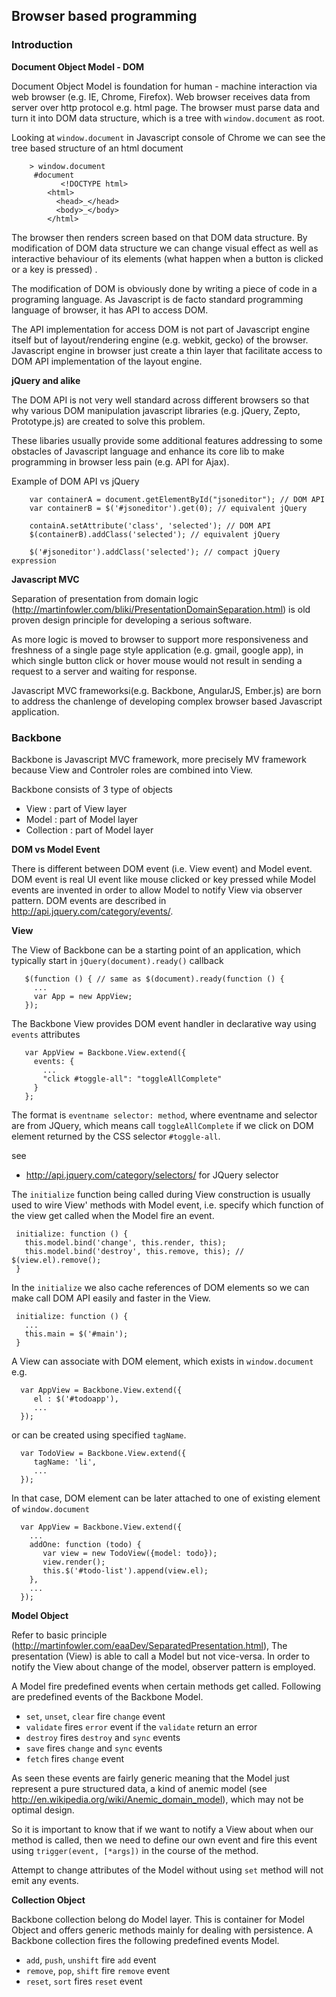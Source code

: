 ## Browser based programming

### Introduction

**Document Object Model - DOM**

Document Object Model is foundation for human - machine interaction via web browser (e.g. IE, Chrome, 
Firefox).  Web browser receives data from server over http protocol e.g. html page. 
The browser must parse data and turn it into DOM data structure, which is a tree with `window.document`
as root. 

Looking at `window.document` in Javascript console of Chrome we can see the tree based structure of an 
html document

        > window.document
         #document
               <!DOCTYPE html>
            <html>
              <head>_</head>
              <body>_</body>
            </html>  

The browser then renders screen based on that DOM data structure. By modification of DOM data 
structure we can change visual effect as well as interactive behaviour of its elements
(what happen when a button is clicked or a key is pressed) . 

The modification of DOM is obviously done by writing a piece of code in a programing language.
As Javascript is de facto standard programming language of browser, it has API to access DOM. 

The API implementation for access DOM is not part of Javascript engine itself but of layout/rendering 
engine (e.g. webkit, gecko) of the browser. Javascript engine in browser just create a thin layer that
facilitate access to DOM API implementation of the layout engine. 

**jQuery and alike**

The DOM API is not very well standard across different browsers so that why various DOM manipulation
javascript libraries (e.g. jQuery, Zepto, Prototype.js) are created to solve this problem. 

These libaries usually provide some additional features addressing to some obstacles of Javascript 
language and enhance its core lib to make programming in browser less pain (e.g. API for Ajax).

Example of DOM API vs jQuery

        var containerA = document.getElementById("jsoneditor"); // DOM API
        var containerB = $('#jsoneditor').get(0); // equivalent jQuery

        containA.setAttribute('class', 'selected'); // DOM API
        $(containerB).addClass('selected'); // equivalent jQuery

        $('#jsoneditor').addClass('selected'); // compact jQuery expression 

**Javascript MVC**

Separation of presentation from domain logic (http://martinfowler.com/bliki/PresentationDomainSeparation.html)
is old proven design principle for developing a serious software. 

As more logic is moved to browser to support more responsiveness and freshness of a single page style application 
(e.g. gmail, google app), in which single button click or hover mouse  would not result in sending a request to 
a server and waiting for response.

Javascript MVC frameworksi(e.g. Backbone, AngularJS, Ember.js) are born to address the chanlenge of developing 
complex browser based Javascript application.

### Backbone

Backbone is Javascript MVC framework, more precisely MV framework because View and Controler roles are combined 
into View. 

Backbone consists of 3 type of objects

* View : part of View layer
* Model : part of Model layer
* Collection : part of Model layer

**DOM vs Model Event**

There is different between DOM event (i.e. View event) and Model event. DOM event is real UI event like mouse clicked 
or key pressed while Model events are invented in order to allow Model to notify View via observer pattern.  DOM events 
are described in http://api.jquery.com/category/events/.

**View**

The View of Backbone can be a starting point of an application, which typically start in `jQuery(document).ready()`
callback

       $(function () { // same as $(document).ready(function () {
         ...
         var App = new AppView;
       });

The Backbone View provides DOM event handler in declarative way using `events` attributes 

       var AppView = Backbone.View.extend({
         events: {
           ...
           "click #toggle-all": "toggleAllComplete"
         }
       }; 

The format is `eventname selector: method`, where eventname and selector are from JQuery, which means
call `toggleAllComplete` if we click on DOM element returned by the CSS selector `#toggle-all`. 

see

* http://api.jquery.com/category/selectors/ for JQuery selector

The `initialize` function being called during View construction is usually used to wire View' methods  with 
Model event, i.e.  specify which function of the view get called when the Model fire an event.

     initialize: function () {
       this.model.bind('change', this.render, this);
       this.model.bind('destroy', this.remove, this); // $(view.el).remove();
     }

In the `initialize` we also cache references of  DOM elements so we can make call DOM API easily and faster 
in the View.

     initialize: function () {
       ...
       this.main = $('#main');
     }

A View can associate with DOM element, which exists in `window.document` e.g.

      var AppView = Backbone.View.extend({
         el : $('#todoapp'),
         ...
      });

or can be created using specified `tagName`. 

      var TodoView = Backbone.View.extend({
         tagName: 'li',
         ...
      });

In that case, DOM element can be later attached to one of existing element of `window.document`

      var AppView = Backbone.View.extend({
        ...
        addOne: function (todo) {
           var view = new TodoView({model: todo});
           view.render();
           this.$('#todo-list').append(view.el);
        }, 
        ...
      });

**Model Object**

Refer to basic principle (http://martinfowler.com/eaaDev/SeparatedPresentation.html), The presentation (View) 
is able to call a Model but not vice-versa. In order to notify the View about change of the model, observer 
pattern is employed. 

A Model fire predefined events when certain methods get called. Following are predefined events of the Backbone
Model. 

* `set`, `unset`, `clear` fire `change` event
* `validate` fires `error` event if the `validate` return an error
* `destroy` fires `destroy` and `sync` events
* `save` fires `change` and `sync` events
* `fetch` fires `change` event

As seen these events are fairly generic meaning that the Model just represent a pure structured data, a kind of 
anemic model (see http://en.wikipedia.org/wiki/Anemic_domain_model), which may not be optimal design.

So it is important to know that if we want to notify a View about when our method is called, then we need to define 
our own event and fire this event using `trigger(event, [*args])` in the course of the method.

Attempt to change attributes of the Model without using `set` method will not emit any events.

**Collection Object**

Backbone collection belong do Model layer. This is container for Model Object and offers generic methods mainly for
dealing with persistence. A Backbone collection fires the following predefined events 
Model. 

* `add`, `push`, `unshift` fire `add` event
* `remove`, `pop`, `shift` fire `remove` event
* `reset`, `sort` fires `reset` event

